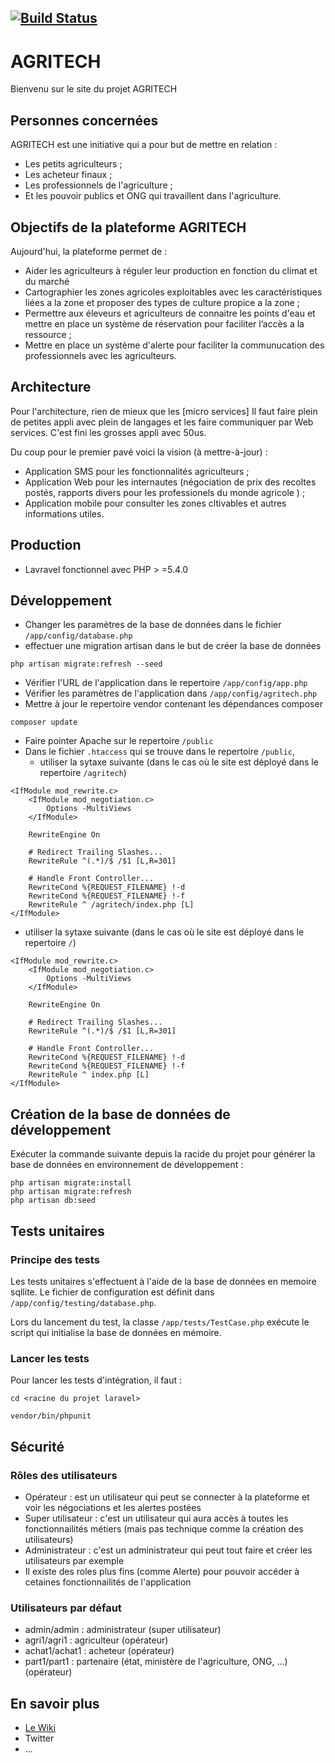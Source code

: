 [![Build Status](https://travis-ci.org/agritech/agritech-web.svg)](https://travis-ci.org/agritech/agritech-web)
-

# AGRITECH
Bienvenu sur le site du projet AGRITECH

## Personnes concernées
AGRITECH est une initiative qui a pour but de mettre en relation :

* Les petits agriculteurs ;
* Les acheteur finaux ;
* Les professionnels de l'agriculture ;
* Et les pouvoir publics et ONG qui travaillent dans l'agriculture.

## Objectifs de la plateforme AGRITECH
Aujourd'hui, la plateforme permet de :
* Aider les agriculteurs à réguler leur production en fonction du climat et du marché
* Cartographier les zones agricoles exploitables avec les caractéristiques liées a la zone et proposer des types de culture propice a la zone ;
* Permettre aux éleveurs et agriculteurs de connaitre les points d'eau et mettre en place un système de réservation pour faciliter l’accès a la ressource ;
* Mettre en place un système d'alerte pour faciliter la communucation des professionnels avec les agriculteurs.

## Architecture
Pour l'architecture, rien de mieux que les [micro services] Il faut faire plein de petites appli avec plein de langages et les faire communiquer par Web services. C'est fini les grosses appli avec 50us.

Du coup pour le premier pavé voici la vision (à mettre-à-jour) :
* Application SMS pour les fonctionnalités agriculteurs ;
* Application Web pour les internautes (négociation de prix des recoltes postés, rapports divers pour les professionels du monde agricole ) ;
* Application mobile pour consulter les zones cltivables et autres informations utiles.

## Production

* Lavravel fonctionnel avec PHP > =5.4.0

## Développement
* Changer les paramètres de la base de données dans le fichier `/app/config/database.php`
* effectuer une migration artisan dans le but de créer la base de données
```
php artisan migrate:refresh --seed
```
* Vérifier l'URL de l'application dans le repertoire `/app/config/app.php`
* Vérifier les paramètres de l'application dans `/app/config/agritech.php`
* Mettre à jour le repertoire vendor contenant les dépendances composer
```
composer update
```
* Faire pointer Apache sur le repertoire `/public`
* Dans le fichier `.htaccess` qui se trouve dans le repertoire `/public`, 
   * utiliser la sytaxe suivante (dans le cas où le site est déployé dans le repertoire `/agritech`)
```
<IfModule mod_rewrite.c>
    <IfModule mod_negotiation.c>
        Options -MultiViews
    </IfModule>

    RewriteEngine On

    # Redirect Trailing Slashes...
    RewriteRule ^(.*)/$ /$1 [L,R=301]

    # Handle Front Controller...
    RewriteCond %{REQUEST_FILENAME} !-d
    RewriteCond %{REQUEST_FILENAME} !-f
    RewriteRule ^ /agritech/index.php [L]
</IfModule>
```
   * utiliser la sytaxe suivante (dans le cas où le site est déployé dans le repertoire `/`)
```
<IfModule mod_rewrite.c>
    <IfModule mod_negotiation.c>
        Options -MultiViews
    </IfModule>

    RewriteEngine On

    # Redirect Trailing Slashes...
    RewriteRule ^(.*)/$ /$1 [L,R=301]

    # Handle Front Controller...
    RewriteCond %{REQUEST_FILENAME} !-d
    RewriteCond %{REQUEST_FILENAME} !-f
    RewriteRule ^ index.php [L]
</IfModule>
```


## Création de la base de données de développement
Exécuter la commande suivante depuis la racide du projet pour générer la base de données en environnement de développement :
```
php artisan migrate:install
php artisan migrate:refresh
php artisan db:seed
```

## Tests unitaires

### Principe des tests
Les tests unitaires s'effectuent à l'aide de la base de données en memoire sqllite. 
Le fichier de configuration est définit dans `/app/config/testing/database.php`.

Lors du lancement du test, la classe `/app/tests/TestCase.php` exécute le script qui initialise la base de données en mémoire.
 
### Lancer les tests
Pour lancer les tests d'intégration, il faut : 

`cd <racine du projet laravel>`

`vendor/bin/phpunit`

## Sécurité

### Rôles des utilisateurs

* Opérateur : est un utilisateur qui peut se connecter à la plateforme et voir les négociations et les alertes postées
* Super utilisateur : c'est un utilisateur qui aura accès à toutes les fonctionnailités métiers (mais pas technique comme la création des utilisateurs)
* Administrateur : c'est un administrateur qui peut tout faire et créer les utilisateurs par exemple
* Il existe des roles plus fins (comme Alerte) pour pouvoir accéder à cetaines fonctionnailités de l'application

### Utilisateurs par défaut

* admin/admin : administrateur (super utilisateur)
* agri1/agri1 : agriculteur (opérateur)
* achat1/achat1 : acheteur (opérateur)
* part1/part1 : partenaire (état, ministère de l'agriculture, ONG, ...)  (opérateur)

## En savoir plus
* [Le Wiki](https://github.com/agritech/agritech-web/wiki)
* Twitter
* ...
